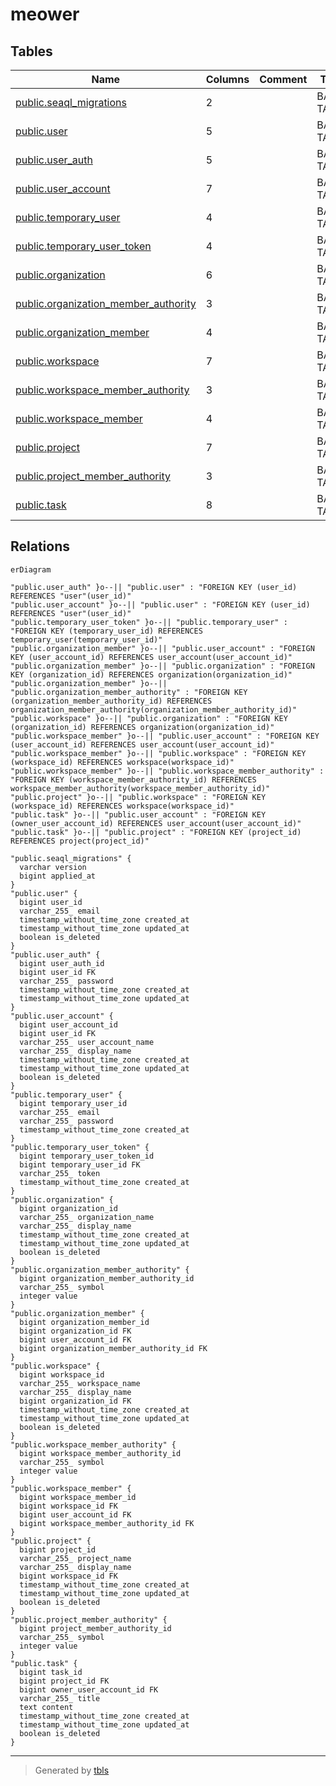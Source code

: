 # meower

## Tables

| Name                                                                            | Columns | Comment | Type       |
| ------------------------------------------------------------------------------- | ------- | ------- | ---------- |
| [public.seaql_migrations](public.seaql_migrations.md)                           | 2       |         | BASE TABLE |
| [public.user](public.user.md)                                                   | 5       |         | BASE TABLE |
| [public.user_auth](public.user_auth.md)                                         | 5       |         | BASE TABLE |
| [public.user_account](public.user_account.md)                                   | 7       |         | BASE TABLE |
| [public.temporary_user](public.temporary_user.md)                               | 4       |         | BASE TABLE |
| [public.temporary_user_token](public.temporary_user_token.md)                   | 4       |         | BASE TABLE |
| [public.organization](public.organization.md)                                   | 6       |         | BASE TABLE |
| [public.organization_member_authority](public.organization_member_authority.md) | 3       |         | BASE TABLE |
| [public.organization_member](public.organization_member.md)                     | 4       |         | BASE TABLE |
| [public.workspace](public.workspace.md)                                         | 7       |         | BASE TABLE |
| [public.workspace_member_authority](public.workspace_member_authority.md)       | 3       |         | BASE TABLE |
| [public.workspace_member](public.workspace_member.md)                           | 4       |         | BASE TABLE |
| [public.project](public.project.md)                                             | 7       |         | BASE TABLE |
| [public.project_member_authority](public.project_member_authority.md)           | 3       |         | BASE TABLE |
| [public.task](public.task.md)                                                   | 8       |         | BASE TABLE |

## Relations

```mermaid
erDiagram

"public.user_auth" }o--|| "public.user" : "FOREIGN KEY (user_id) REFERENCES "user"(user_id)"
"public.user_account" }o--|| "public.user" : "FOREIGN KEY (user_id) REFERENCES "user"(user_id)"
"public.temporary_user_token" }o--|| "public.temporary_user" : "FOREIGN KEY (temporary_user_id) REFERENCES temporary_user(temporary_user_id)"
"public.organization_member" }o--|| "public.user_account" : "FOREIGN KEY (user_account_id) REFERENCES user_account(user_account_id)"
"public.organization_member" }o--|| "public.organization" : "FOREIGN KEY (organization_id) REFERENCES organization(organization_id)"
"public.organization_member" }o--|| "public.organization_member_authority" : "FOREIGN KEY (organization_member_authority_id) REFERENCES organization_member_authority(organization_member_authority_id)"
"public.workspace" }o--|| "public.organization" : "FOREIGN KEY (organization_id) REFERENCES organization(organization_id)"
"public.workspace_member" }o--|| "public.user_account" : "FOREIGN KEY (user_account_id) REFERENCES user_account(user_account_id)"
"public.workspace_member" }o--|| "public.workspace" : "FOREIGN KEY (workspace_id) REFERENCES workspace(workspace_id)"
"public.workspace_member" }o--|| "public.workspace_member_authority" : "FOREIGN KEY (workspace_member_authority_id) REFERENCES workspace_member_authority(workspace_member_authority_id)"
"public.project" }o--|| "public.workspace" : "FOREIGN KEY (workspace_id) REFERENCES workspace(workspace_id)"
"public.task" }o--|| "public.user_account" : "FOREIGN KEY (owner_user_account_id) REFERENCES user_account(user_account_id)"
"public.task" }o--|| "public.project" : "FOREIGN KEY (project_id) REFERENCES project(project_id)"

"public.seaql_migrations" {
  varchar version
  bigint applied_at
}
"public.user" {
  bigint user_id
  varchar_255_ email
  timestamp_without_time_zone created_at
  timestamp_without_time_zone updated_at
  boolean is_deleted
}
"public.user_auth" {
  bigint user_auth_id
  bigint user_id FK
  varchar_255_ password
  timestamp_without_time_zone created_at
  timestamp_without_time_zone updated_at
}
"public.user_account" {
  bigint user_account_id
  bigint user_id FK
  varchar_255_ user_account_name
  varchar_255_ display_name
  timestamp_without_time_zone created_at
  timestamp_without_time_zone updated_at
  boolean is_deleted
}
"public.temporary_user" {
  bigint temporary_user_id
  varchar_255_ email
  varchar_255_ password
  timestamp_without_time_zone created_at
}
"public.temporary_user_token" {
  bigint temporary_user_token_id
  bigint temporary_user_id FK
  varchar_255_ token
  timestamp_without_time_zone created_at
}
"public.organization" {
  bigint organization_id
  varchar_255_ organization_name
  varchar_255_ display_name
  timestamp_without_time_zone created_at
  timestamp_without_time_zone updated_at
  boolean is_deleted
}
"public.organization_member_authority" {
  bigint organization_member_authority_id
  varchar_255_ symbol
  integer value
}
"public.organization_member" {
  bigint organization_member_id
  bigint organization_id FK
  bigint user_account_id FK
  bigint organization_member_authority_id FK
}
"public.workspace" {
  bigint workspace_id
  varchar_255_ workspace_name
  varchar_255_ display_name
  bigint organization_id FK
  timestamp_without_time_zone created_at
  timestamp_without_time_zone updated_at
  boolean is_deleted
}
"public.workspace_member_authority" {
  bigint workspace_member_authority_id
  varchar_255_ symbol
  integer value
}
"public.workspace_member" {
  bigint workspace_member_id
  bigint workspace_id FK
  bigint user_account_id FK
  bigint workspace_member_authority_id FK
}
"public.project" {
  bigint project_id
  varchar_255_ project_name
  varchar_255_ display_name
  bigint workspace_id FK
  timestamp_without_time_zone created_at
  timestamp_without_time_zone updated_at
  boolean is_deleted
}
"public.project_member_authority" {
  bigint project_member_authority_id
  varchar_255_ symbol
  integer value
}
"public.task" {
  bigint task_id
  bigint project_id FK
  bigint owner_user_account_id FK
  varchar_255_ title
  text content
  timestamp_without_time_zone created_at
  timestamp_without_time_zone updated_at
  boolean is_deleted
}
```

---

> Generated by [tbls](https://github.com/k1LoW/tbls)
